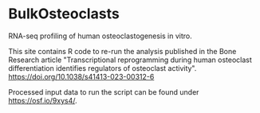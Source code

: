 # BulkOsteoclasts
RNA-seq profiling of human osteoclastogenesis in vitro.

This site contains R code to re-run the analysis published in the Bone Research article
"Transcriptional reprogramming during human osteoclast differentiation identifies regulators of osteoclast activity".
https://doi.org/10.1038/s41413-023-00312-6

Processed input data to run the script can be found under https://osf.io/9xys4/.

